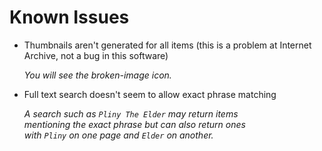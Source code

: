 
# Known Issues

- Thumbnails aren't generated for all items (this is a problem at Internet Archive, not a bug in this software)

    *You will see the broken-image icon.*

- Full text search doesn't seem to allow exact phrase matching

    *A search such as `Pliny The Elder` may return items* <br>
    *mentioning the exact phrase but can also return ones* <br>
    *with `Pliny` on one page and `Elder` on another.*

<br>
